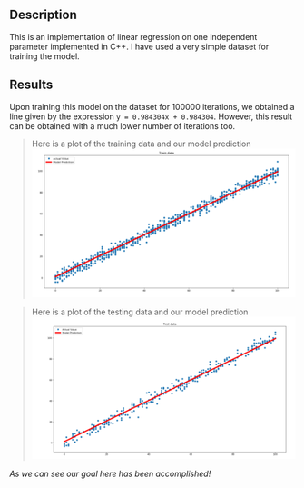 ## Description

This is an implementation of linear regression on one independent parameter implemented in C++. I have used a very simple dataset for training the model.

## Results

Upon training this model on the dataset for 100000 iterations, we obtained a line given by the expression ```y = 0.984304x + 0.984304```. However, this result can be obtained with a much lower
number of iterations too.

> Here is a plot of the training data and our model prediction
![Image of Train Performance](./train_performance.png)

> Here is a plot of the testing data and our model prediction
![Image of Test Performance](./test_performance.png)

_As we can see our goal here has been accomplished!_
